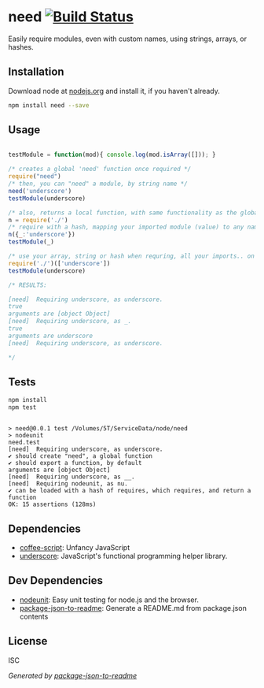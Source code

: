 # need [![Build Status](https://travis-ci.org/mralexgray/need.png?branch=master)](https://travis-ci.org/mralexgray/need)

Easily require modules, even with custom names, using strings, arrays, or hashes.

## Installation

Download node at [nodejs.org](http://nodejs.org) and install it, if you haven't already.

```sh
npm install need --save
```

## Usage

```js

testModule = function(mod){ console.log(mod.isArray([])); }

/* creates a global 'need' function once required */
require("need")
/* then, you can "need" a module, by string name */
need('underscore')
testModule(underscore)

/* also, returns a local function, with same functionality as the global "need" */
n = require('./')
/* require with a hash, mapping your imported module (value) to any name (key) */
n({_:'underscore'})
testModule(_)

/* use your array, string or hash when requring, all your imports.. on one line! */
require('./')(['underscore'])
testModule(underscore)

/* RESULTS:

[need]	Requiring underscore, as underscore.
true
arguments are [object Object]
[need]	Requiring underscore, as _.
true
arguments are underscore
[need]	Requiring underscore, as underscore.

*/

```

## Tests

```sh
npm install
npm test
```
```

> need@0.0.1 test /Volumes/5T/ServiceData/node/need
> nodeunit
need.test
[need]	Requiring underscore, as underscore.
✔ should create "need", a global function
✔ should export a function, by default
arguments are [object Object]
[need]	Requiring underscore, as __.
[need]	Requiring nodeunit, as nu.
✔ can be loaded with a hash of requires, which requires, and return a function
OK: 15 assertions (128ms)

```

## Dependencies

- [coffee-script](https://github.com/jashkenas/coffeescript): Unfancy JavaScript
- [underscore](https://github.com/jashkenas/underscore): JavaScript&#39;s functional programming helper library.

## Dev Dependencies

- [nodeunit](https://github.com/caolan/nodeunit): Easy unit testing for node.js and the browser.
- [package-json-to-readme](https://github.com/zeke/package-json-to-readme): Generate a README.md from package.json contents


## License

ISC

_Generated by [package-json-to-readme](https://github.com/zeke/package-json-to-readme)_
